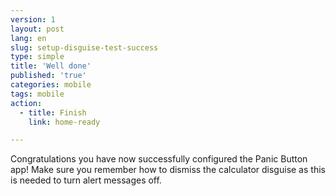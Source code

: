 ```yaml
---
version: 1
layout: post
lang: en
slug: setup-disguise-test-success
type: simple
title: 'Well done'
published: 'true'
categories: mobile
tags: mobile
action:
  - title: Finish
    link: home-ready

---
```


Congratulations you have now successfully configured the Panic Button app! Make sure you remember how to dismiss the calculator disguise as this is needed to turn alert messages off.